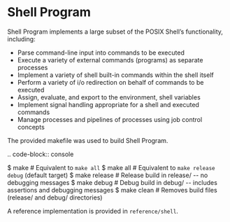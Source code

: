 Shell Program
========

Shell Program implements a large subset of the POSIX Shell’s functionality, including:

   - Parse command-line input into commands to be executed
   - Execute a variety of external commands (programs) as separate processes
   - Implement a variety of shell built-in commands within the shell itself
   - Perform a variety of i/o redirection on behalf of commands to be executed
   - Assign, evaluate, and export to the environment, shell variables
   - Implement signal handling appropriate for a shell and executed commands
   - Manage processes and pipelines of processes using job control concepts

The provided makefile was used to build Shell Program.
 
.. code-block:: console

   $ make          # Equivalent to `make all`
   $ make all      # Equivalent to `make release debug` (default target)
   $ make release  # Release build in release/ -- no debugging messages
   $ make debug    # Debug build in debug/ -- includes assertions and debugging messages
   $ make clean    # Removes build files (release/ and debug/ directories)

A reference implementation is provided in ``reference/shell``.
